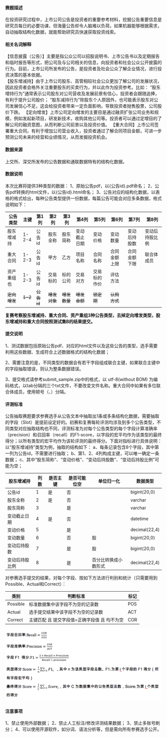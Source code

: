 #### 赛题描述
在投资研究过程中，上市公司公告是投资者的重要参考材料，挖掘公告重要信息是研究员每日的必要功课，但海量公告却令人脑难以负荷。如果机器能够根据需求，自动抽取结构化数据，就能帮助研究员快速获取投资线索。

#### 相关名词解释 
【信息披露（公告）】主要是指公众公司以招股说明书、上市公告书以及定期报告和临时报告等形式，把公司及与公司相关的信息，向投资者和社会公众公开披露的行为。目前，上市公司所发布的公告，是投资者及社会公众了解企业情况，进行投资决策的基本依据。  
【股东增减持】由于上市公司股东、高管相较社会公众更加了解公司的发展状况，因此投资者会格外关注重要股东的买卖行为，并以此作为投资参考。比如：
“股东增持行为”通常表示公司股东对公司营收及发展前景有信心，投资者会跟随追捧，有利于提升公司股价； 
“股东减持行为”除股东个人原因外，也可能表示股东对公司发展信心不足，这会给投资者带来一定负面影响，导致投资者抛售股票，公司股价下跌。
【定向增发】上市公司定向增发的主要目是通过融资扩张公司业务和规模，例如发起新项目，研发新技术，收购其他公司等。投资者可以通过定增目的了解公司的融资意图，从而判断公司前景以及投资价值。
【重大合同】上市公司签署重大合同，有利于增加公司营业收入，投资者通过了解合同项目金额，可进一步预测公司未来的经营和业绩情况，从而发掘投资机会。

#### 数据来源
上交所、深交所发布的公告数据和通联数据特有的结构化数据。

#### 数据说明
本次比赛将提供3种类型的数据： 
1、原始公告pdf，以{公告id}.pdf命名； 
2、公告pdf转换的html文件，以{公告id}.html命名； 
3、公告对应的结构化数据，以表格的格式给出，每种公告类型提供一份数据，每篇公告可能会对应多条数据，格式说明如下：

| 公告类型   | 主键  | 第1列  | 第2列    | 第3列    | 第4列        | 第5列        | 第6列        | 第7列        | 第8列          |
| ---------- | ----- | ------ | -------- | -------- | ------------ | ------------ | ------------ | ------------ | -------------- |
| 股东增减持 | 1-2-4 | 公告id | 股东全称 | 股东简称 | 变动截止日期 | 变动价格     | 变动数量     | 变动后持股数 | 变动后持股比例 |
| 重大合同   | 1-2-3 | 公告id | 甲方     | 乙方     | 项目名称     | 合同名称     | 合同金额上限 | 合同金额下限 | 联合体成员     |
| 资产重组也 | 1-2-3 | 公告id | 交易标的 | 标的公司 | 交易对方     | 交易标的作价 | 评估方法     |              |                |
| ~~定向增发~~   | ~~1-2~~   | ~~公告id~~ | ~~增发对象~~ | ~~增发数量~~ | ~~增发金额~~     | ~~锁定期~~       | ~~认购方式~~  |              |                |

**复赛考察股东增减持、重大合同、资产重组3种公告类型，去掉定向增发类型，股东增减持和重大合同按照测试集B的结果提交。**

#### 提交说明
1、测试数据包括原始公告pdf、对应的html文件以及这些公告的类型，选手需要利用这些数据、生成符合上述数据格式的结构化数据；

2、需要注意的是，不同类型的数据会有若干字段组成联合主键，如果联合主键中的字段抽取错误，则认为整条数据错误。

3、提交格式请参考submit_sample.zip中的格式，以 utf-8(without BOM) 为编码格式，以tab分隔的三个txt文件，不要改变文件名称。重大合同中如果有多位联合体成员，使用顿号（、）分隔。

#### **评测标准**
公告抽取赛题要求参赛选手从公告文本中抽取出1条或多条结构化数据，需要抽取的字段（Slot）是提前设定好的。初赛和复赛每轮评测均涉及到多个公告类型，不同类型对应抽取结构也不同，评测标准为对每个公告类型的每个字段计算准确率（precision）和召回率（recall）的F1-score，以字段的宏平均作为该类型的最终得分；以所有类型的宏平均作为该轮评测的最终得分。下面对指标进行具体说明：
以“股东增减持”类型为例，抽取的结构如下：
a、每条记录包含8个字段，其中第一列为公告id，不需要进行抽取；
b、第1、2、4列构成主键，可以唯一确定一条数据；
c、其中“股东简称”、“变动价格”、“变动后持股数”、“变动后持股比例”可能为空；

| 股东增减持     | 列数 | 是否主键 | 是否可能位空 | 单位归一化           | 数据类型      |
| -------------- | ---- | -------- | ------------ | -------------------- | ------------- |
| 公告id         | 1    | 是       | 否           |                      | bigint(20,0)  |
| 股东全称       | 2    | 是       | 否           |                      | varchar       |
| 股东简称       | 3    |          | 是           |                      | varchar       |
| 变动截止日期   | 4    | 是       | 否           |                      | datetime      |
| 变动价格       | 5    |          | 是           |                      | decimal(22,4) |
| 变动数量       | 6    |          | 否           | 股                   | bigint(20,0)  |
| 变动后持股数   | 7    |          | 是           | 股                   | bigint(20,0)  |
| 变动后持股比例 | 8    |          | 是           | 百分比转换成小数形式 | decimal(22,4) |

对参赛选手提交的结果，对每个字段、按如下方法进行判别和统计（只需要用到Possible、Actual和Correct）：  

| 类别     | 判断标准 | 标记 |
| -------- | -------- | ---- |
| Possible | 标准数据集中该字段不为空的记录数 | POS |
| Actual   | 选手提交结果中该字段不为空的记录数 | ACT |
| Correct |主键匹配 且 提交字段值=正确字段值 且 均不为空|COR|

![评测](pics/pingce.png)





#### 注意事项 
1、禁止使用外部数据； 
2、禁止人工标注/修改评测结果数据； 
3、禁止多账号刷分； 
4、可以使用开源软件，如分词、语法分析等，但是需向所有参赛选手公开。